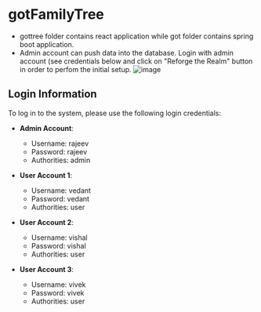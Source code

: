# gotFamilyTree

- gottree folder contains react application while got folder contains spring boot application.
- Admin account can push data into the database. Login with admin account (see credentials below and click on "Reforge the Realm" button in order to perfom the initial setup.
![image](https://github.com/vinaysuyal/gotFamilyTree/assets/47267619/c3942498-d415-41c1-8b21-f62c4e1bcbdd)


## Login Information

To log in to the system, please use the following login credentials:

- **Admin Account**:
  - Username: rajeev
  - Password: rajeev
  - Authorities: admin

- **User Account 1**:
  - Username: vedant
  - Password: vedant
  - Authorities: user

- **User Account 2**:
  - Username: vishal
  - Password: vishal
  - Authorities: user

- **User Account 3**:
  - Username: vivek
  - Password: vivek
  - Authorities: user

